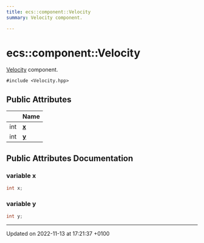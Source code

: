 ```yaml
---
title: ecs::component::Velocity
summary: Velocity component. 

---
```


# ecs::component::Velocity



[Velocity]() component. 


`#include <Velocity.hpp>`

## Public Attributes

|                | Name           |
| -------------- | -------------- |
| int | **[x](Classes/structecs_1_1component_1_1_velocity.md#variable-x)**  |
| int | **[y](Classes/structecs_1_1component_1_1_velocity.md#variable-y)**  |

## Public Attributes Documentation

### variable x

```cpp
int x;
```


### variable y

```cpp
int y;
```


-------------------------------

Updated on 2022-11-13 at 17:21:37 +0100